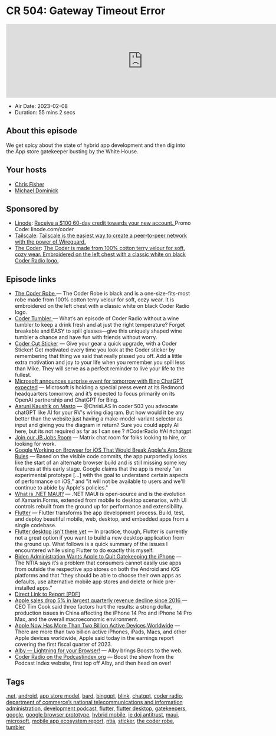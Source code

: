# CR 504: Gateway Timeout Error

<iframe src="https://player.fireside.fm/v2/MLf2ZzhC+6DRNA4g2?theme=dark" width="740" height="200" frameborder="0" scrolling="no"></iframe>

* Air Date: 2023-02-08
* Duration: 55 mins 2 secs

## About this episode

We get spicy about the state of hybrid app development and then dig into the App store gatekeeper busting by the White House.

## Your hosts
* [Chris Fisher](https://coder.show/hosts/chrislas)
* [Michael Dominick](https://coder.show/hosts/michael)

## Sponsored by

  * [Linode](https://linode.com/coder): [Receive a $100 60-day credit towards your new account. ](https://linode.com/coder) Promo Code: linode.com/coder
  * [Tailscale](https://tailscale.com/coder): [Tailscale is the easiest way to create a peer-to-peer network with the power of Wireguard. ](https://tailscale.com/coder)
  * [The Coder](http://thecoder.shop/): [The Coder is made from 100% cotton terry velour for soft, cozy wear. Embroidered on the left chest with a classic white on black Coder Radio logo.](http://thecoder.shop/)



## Episode links

  * [The Coder Robe ](https://www.jupitergarage.com/product/the-coder-robe "The Coder Robe ") — The Coder Robe is black and is a one-size-fits-most robe made from 100% cotton terry velour for soft, cozy wear. It is embroidered on the left chest with a classic white on black Coder Radio logo.
  * [Coder Tumbler ](https://www.jupitergarage.com/product/coder-tumbler "Coder Tumbler ") — What’s an episode of Coder Radio without a wine tumbler to keep a drink fresh and at just the right temperature? Forget breakable and EASY to spill glasses—give this uniquely shaped wine tumbler a chance and have fun with friends without worry.
  * [Coder Cut Sticker](https://www.jupitergarage.com/product/coder-cut-sticker "Coder Cut Sticker") — Give your gear a quick upgrade, with a Coder Sticker! Get motivated every time you look at the Coder sticker by remembering that thing we said that really pissed you off. Add a little extra motivation and joy to your life when you remember you spill less than Mike. They will serve as a perfect reminder to live your life to the fullest.
  * [Microsoft announces surprise event for tomorrow with Bing ChatGPT expected](https://www.theverge.com/2023/2/6/23574185/microsoft-event-date-time-openai-bing-chatgpt "Microsoft announces surprise event for tomorrow with Bing ChatGPT expected") — Microsoft is holding a special press event at its Redmond headquarters tomorrow, and it’s expected to focus primarily on its OpenAI partnership and ChatGPT for Bing.
  * [Aaruni Kaushik on Masto](https://podcastindex.social/@double_a_runi@mastodon.edufor.me/109807222192146753 "Aaruni Kaushik on Masto") — @ChrisLAS In coder 503 you advocate chatGPT like AI for your RV's wiring diagram. But how would it be any better than the website just having a make-model-variant selector as input and giving you the diagram in return? Sure you could apply AI here, but its not required as far as I can see ? #CoderRadio #AI #chatgpt
  * [Join our JB Jobs Room](https://matrix.to/#/%23jobs:jupiterbroadcasting.com "Join our JB Jobs Room") — Matrix chat room for folks looking to hire, or looking for work.
  * [Google Working on Browser for iOS That Would Break Apple's App Store Rules](https://www.macrumors.com/2023/02/04/google-working-on-browser-that-would-break-rules/ "Google Working on Browser for iOS That Would Break Apple's App Store Rules") — Based on the visible code commits, the app purportedly looks like the start of an alternate browser build and is still missing some key features at this early stage. Google claims that the app is merely "an experimental prototype [...] with the goal to understand certain aspects of performance on iOS," and "it will not be available to users and we'll continue to abide by Apple's policies."
  * [What is .NET MAUI?](https://learn.microsoft.com/en-us/dotnet/maui/what-is-maui?view=net-maui-7.0 "What is .NET MAUI?") — .NET MAUI is open-source and is the evolution of Xamarin.Forms, extended from mobile to desktop scenarios, with UI controls rebuilt from the ground up for performance and extensibility. 
  * [Flutter](https://flutter.dev/ "Flutter") — Flutter transforms the app development process. Build, test, and deploy beautiful mobile, web, desktop, and embedded apps from a single codebase.
  * [Flutter desktop isn't there yet](https://plei.one/blog/flutter-desktop-not-there-yet/ "Flutter desktop isn't there yet") — In practice, though, Flutter is currently not a great option if you want to build a new desktop application from the ground up. What follows is a quick summary of the issues I encountered while using Flutter to do exactly this myself.
  * [Biden Administration Wants Apple to Quit Gatekeeping the iPhone](https://gizmodo.com/biden-admin-iphone-android-ios-app-store-sideload-ntia-1850066905 "Biden Administration Wants Apple to Quit Gatekeeping the iPhone") — The NTIA says it’s a problem that consumers cannot easily use apps from outside the respective app stores on both the Android and iOS platforms and that “they should be able to choose their own apps as defaults, use alternative mobile app stores and delete or hide pre-installed apps.” 
  * [Direct Link to Report [PDF]](https://www.ntia.gov/sites/default/files/publications/mobileappecosystemreport.pdf "Direct Link to Report \[PDF\]")
  * [Apple sales drop 5% in largest quarterly revenue decline since 2016 ](https://www.cnbc.com/2023/02/02/apple-aapl-earnings-q1-2023.html "Apple sales drop 5% in largest quarterly revenue decline since 2016 ") — CEO Tim Cook said three factors hurt the results: a strong dollar, production issues in China affecting the iPhone 14 Pro and iPhone 14 Pro Max, and the overall macroeconomic environment. 
  * [Apple Now Has More Than Two Billion Active Devices Worldwide](https://www.macrumors.com/2023/02/02/apple-two-billion-active-devices/ "Apple Now Has More Than Two Billion Active Devices Worldwide") — There are more than two billion active iPhones, iPads, Macs, and other Apple devices worldwide, Apple said today in the earnings report covering the first fiscal quarter of 2023. 
  * [Alby — Lightning for your Browser!](https://getalby.com/ "Alby — Lightning for your Browser!") — Alby brings Boosts to the web.
  * [Coder Radio on the Podcastindex.org](https://podcastindex.org/podcast/487548 "Coder Radio on the Podcastindex.org") — Boost the show from the Podcast Index website, first top off Alby, and then head on over!



## Tags

[.net](https://coder.show/tags/.net), [android](https://coder.show/tags/android), [app store model](https://coder.show/tags/app%20store%20model), [bard](https://coder.show/tags/bard), [binggpt](https://coder.show/tags/binggpt), [blink](https://coder.show/tags/blink), [chatgpt](https://coder.show/tags/chatgpt), [coder radio](https://coder.show/tags/coder%20radio), [department of commerce’s national telecommunications and information administration](https://coder.show/tags/department%20of%20commerce%E2%80%99s%20national%20telecommunications%20and%20information%20administration), [development podcast](https://coder.show/tags/development%20podcast), [flutter](https://coder.show/tags/flutter), [flutter desktop](https://coder.show/tags/flutter%20desktop), [gatekeepers](https://coder.show/tags/gatekeepers), [google](https://coder.show/tags/google), [google browser prototype](https://coder.show/tags/google%20browser%20prototype), [hybrid mobile](https://coder.show/tags/hybrid%20mobile), [ie doj antitrust](https://coder.show/tags/ie%20doj%20antitrust), [maui](https://coder.show/tags/maui), [microsoft](https://coder.show/tags/microsoft), [mobile app ecosystem report](https://coder.show/tags/mobile%20app%20ecosystem%20report), [ntia](https://coder.show/tags/ntia), [sticker](https://coder.show/tags/sticker), [the coder robe](https://coder.show/tags/the%20coder%20robe), [tumbler](https://coder.show/tags/tumbler)
